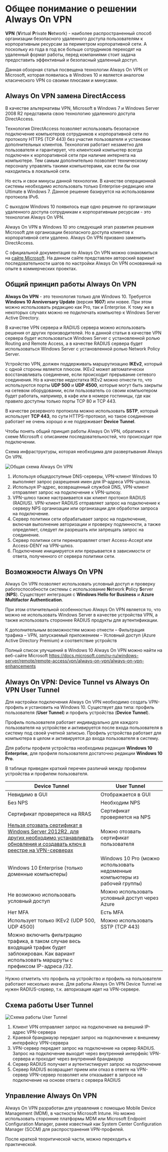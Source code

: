 # Общее понимание о решении Always On VPN

**VPN** (**V**irtual **P**rivate **N**etwork) - наиболее распространенный способ организации безопасного удаленного доступа пользователям к корпоративным ресурсам за периметром корпоративной сети. А поскольку из года в год все больше сотрудников переходят на удаленный формат работы, перед компаниями стоит задача предоставить эффективный и безопасный удаленный доступ.

Данная обзорная статья посвещена технологии Always On VPN от Microsoft, которая появилась в Windows 10 и является аналогом класического VPN со своими плюсами и минусами.


## Always On VPN замена DirectAccess

В качестве альтернативы VPN, Microsoft в Windows 7 и Windows Server 2008 R2 представила свою технологию удаленного доступа DirectAccess. 

Технология DirectAccess позволяет использовать безопасное подключение компьютеров сотрудников к корпоративной сети по протоколу HTTPS (TCP 443) без участия пользователя и установки дополнительных клиентов. Технология работает незаметно для пользователя и гарантирует, что клиентский компьютер всегда подключен к корпоративной сети при наличие интернета на компьютере. Тем самым дополнительно позволяет техническому персоналу управлять такими компьютерами, как если бы они находились в локальной сети.

Но есть и свои минусы данной технологии. В качестве операционной системы необходимо использовать только Enterprise-редакцию или Ultimate в Windows 7. Данное решение базируется на использовании протокола IPv6.

С выходом Windows 10 появилось еще одно решение по организации удаленного доступа сотрудникам к корпоративным ресурсам - это технология Always On VPN.

Always On VPN в Windows 10 это следующий этап развития решения Microsoft для организации безопасного доступа клиентов к корпоративной сети удалено. Always On VPN призвано заменить DirectAccess.

С официальной документация по Always On VPN можно ознакомиться на [сайте Microsoft](https://docs.microsoft.com/en-us/windows-server/remote/remote-access/vpn/always-on-vpn/). На данном сайте представлен авторский вариант последовательности шагов по настройки Always On VPN основанный на опыте в коммерческих проектах.


## Общий принцип работы Always On VPN

**Always On VPN** - это технология только для Windows 10. Требуется **Windows 10 Anniversary Update** (версия **1607**) или новее. При этом можно использовать редакцию как Pro, так и Enterprise. К тому же в некоторых случаях можно не подключать компьютер к Windows Server Active Directory.

В качестве VPN сервера и RADIUS сервера можно использовать решения от других производителей. Но в данной статьи в качестве VPN сервера будет использоваться Windows Server с установленной ролью Routing and Remote Access, а в качестве RADIUS сервера будет использоваться Windows Server с установленной ролью Network Policy Server.

Устройство VPN, должен поддерживать маршрутизацию **IKEv2**, который с одной стороны является плюсом. IKEv2 может автоматически восстанавливать соединение, если происходит прерывание сетевого соединения. Но в качестве недостатка IKEv2 можно отнести то, что используются порты **UDP 500** и **UDP 4500**, которые могут быть закрыты на сетевом оборудовании, если пользователь со своим компьютером будет работать, например, в кафе или в номере гостиницы, где как правило доступны только порты TCP 80 и TCP 443.

В качестве резервного протокола можно использовать **SSTP**, который использует **TCP 443**, по сути HTTPS-протокол, но такое соединение работает не очень хорошо и не подерживает **Device Tunnel**.

Чтобы понять общий принцип работы Always On VPN, обратимся к схеме Microsoft с описанием последовательностей, что происходит при подключении.

Схема инфраструктуры, которая необходима для развертывания Always On VPN.

![Общая схема Always On VPN](/img/aovpn-overview.jpg "Общая схема организации решения Always On VPN")

1. Используя общедоступные DNS-серверы, VPN-клиент Windows 10 выполняет запрос разрешения имен для IP-адреса VPN-шлюза.
2. Используя IP-адрес, возвращенный службой DNS, VPN-клиент отправляет запрос на подключение к VPN-шлюзу.
3. VPN-шлюз также настраивается как клиент протокол RADIUS (RADIUS). VPN-клиент RADIUS отправляет запрос на подключение к серверу NPS организации или организации для обработки запроса на подключение.
4. Сервер политики сети обрабатывает запрос на подключение, включая выполнение авторизации и проверку подлинности, а также определяет, следует ли разрешать или запрещать запрос на соединение.
5. Сервер политики сети перенаправляет ответ Access-Accept или Access-DENY на VPN-шлюз.
6. Подключение инициируется или прерывается в зависимости от ответа, полученного от сервера политики сети.


## Возможности Always On VPN

Always On VPN позволяет использовать условный доступ и проверку работоспособности системы с использование **N**etwork **P**olicy **S**erver (**NPS**). Существует интеграция с **Windows Hello for Business** и **Azure Multifactor Authentication**.

При этом отличительной особенностью Always On VPN является то, что можно не использовать Windows Server в качестве устройства VPN, а также использовать стороннее RADIUS продукты для аутентификации. 

К дополнительным возможностям можно отнести 
	– Фильтрация трафика
	– VPN, запускаемый приложением
	– Условный доступ (Azure Active Directory Premium) и соответствие устройств

Полный список улучшений в Windows 10 Always On VPN можно найти на веб-сайте Microsoft 
https://docs.microsoft.com/ru-ru/windows-server/remote/remote-access/vpn/always-on-vpn/always-on-vpn-enhancements


## Always On VPN: Device Tunnel vs Always On VPN User Tunnel

Для настройки подключения Always On VPN необходимо создать VPN-профиль и установить на Windows 10. Существует два типа: профиль пользователя (**User Tunnel**) и профиль устройства (**Device Tunnel**).

Профиль пользователя работает индивидуально для каждого пользователя на устройстве и активируется после входа пользователя в систему под своей учетной записью. Профиль устройства работает для компьютера в целом и активируется до входа пользователя в систему.

Для работы профиля устройства необходима редакция **Windows 10 Enterprise**, для профиля пользователя достаточно редакции **Windows 10 Pro**.

В таблице приведен краткий перечен различий между профилем устройства и профилем пользователя.

|   Device Tunnel   |	User Tunnel |
|-------------------|---------------|
| Невидимо в GUI    | Отображается в GUI |
| Без NPS           | Необходим NPS |
| Сертификат проверятеся на RRAS    | Сертификат проверяется на NPS |
| [Нельзя отозвать сертификат в Windows Server 2012R2, для других необходимо устанавливать обновления и создавать ключ в реестре на VPN-серверах](https://directaccess.richardhicks.com/2019/06/20/always-on-vpn-device-tunnel-and-certificate-revocation/) | Можно отозвать сертификат пользователя
Windows 10 Enterprise (только доменные компьютеры)  | Windows 10 Pro (можно использовать недоменные компьютеры из рабочей группы) |
| Не возможно использовать условный доступ  | Можно использовать условный доступ через Azure |
| Нет MFA           | Есть MFA |
| Использует только IKEv2 (UDP 500, UDP 4500)   | Можно использовать SSTP (TCP 443) |
| Можно включить фильтрацию трафика, в таком случае весь входящий трафик будет заблокирован. Как вариант использовать маршруты с префиксом IP-адреса /32.      |   |

Нужно отметить что профиль на устройство и профиль на пользователя работают несколько иначе. Для работы Always On VPN Device Tunnel не нужен RADIUS-сервер, т.к. авторизация идет на VPN-сервере.


## Схема работы User Tunnel

![Схема работы User Tunnel](/img/aovpn-userTunnel.jpg "Общая схема работы тунеля для пользователей")

1. Клиент VPN отправляет запрос на подключение на внешний IP-адрес VPN-сервера
2. Краевой брандмауэр передает запрос на подключение к внешнему интерфейсу VPN-сервера
3. VPN-сервер передает запрос на подключение на сервер RADIUS. Запрос на подключение выходит через внутренний интерфейс VPN-сервера и проходит через внутренний брандмауэр
4. Сервер RADIUS получает и аутентистиирует запрос на подключение
5. Сервер RADIUS возвращает прием или отказ в ответе на VPN-сервер
VPN-сервер позволяет или отказывает в запросе на подключение на основе ответа с сервера RADIUS



## Управление Always On VPN

Always On VPN разработан для управления с помощью Mobile Device Management (MDM), в частности Microsoft Intune. Но можно использовать сторонние платформы MDM или Microsoft Endpoint Configuration Manager, ранее известный как System Center Configuration Manager (SCCM) для распространения VPN-профилей.

После краткой теоритической части, можно переходить к практической.

